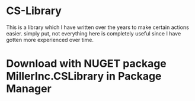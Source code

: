 # CS-Library

This is a library which I have written over the years to make certain actions easier. simply put, not everything here is completely useful since I have gotten more experienced over time. 

# Download with NUGET package MillerInc.CSLibrary in Package Manager
